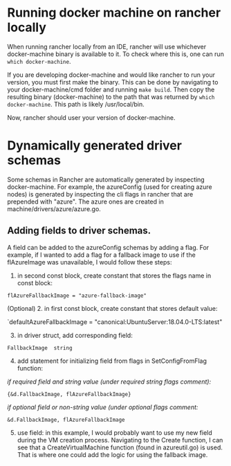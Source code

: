 # Running docker machine on rancher locally

When running rancher locally from an IDE, rancher will use whichever docker-machine binary is available to it.
To check where this is, one can run `which docker-machine`.

If you are developing docker-machine and would like rancher to run your version, you must first make the binary.
This can be done by navigating to your docker-machine/cmd folder and running `make build`.
Then copy the resulting binary (docker-machine) to the path that was returned by `which docker-machine`. This path is likely /usr/local/bin.

Now, rancher should user your version of docker-machine.

# Dynamically generated driver schemas

Some schemas in Rancher are automatically generated by inspecting docker-machine. For example, the azureConfig (used for creating azure nodes) is generated by inspecting the cli flags in rancher that are prepended with "azure". The azure ones are created in machine/drivers/azure/azure.go.

## Adding fields to driver schemas.

A field can be added to the azureConfig schemas by adding a flag. For example, if I wanted to add a flag for a fallback image to use if the flAzureImage was unavailable, I would follow these steps:
1. in second const block, create constant that stores the flags name in const block:

`flAzureFallbackImage = "azure-fallback-image"`

(Optional) 2. in first const block, create constant that stores default value:

`defaultAzureFallbackImage = "canonical:UbuntuServer:18.04.0-LTS:latest"

3. in driver struct, add corresponding field:

`FallbackImage  string`

4. add statement for initializing field from flags in SetConfigFromFlag function:

_if required field and string value (under required string flags comment):_

`{&d.FallbackImage, flAzureFallbackImage}`

_if optional field or non-string value (under optional flags comment:_

`&d.FallbackImage, flAzureFallbackImage`

5. use field:
in this example, I would probably want to use my new field during the VM creation process. Navigating to the Create function, I can see that a CreateVirtualMachine function (found in azureutil.go) is used. That is where one could add the logic for using the fallback image.
